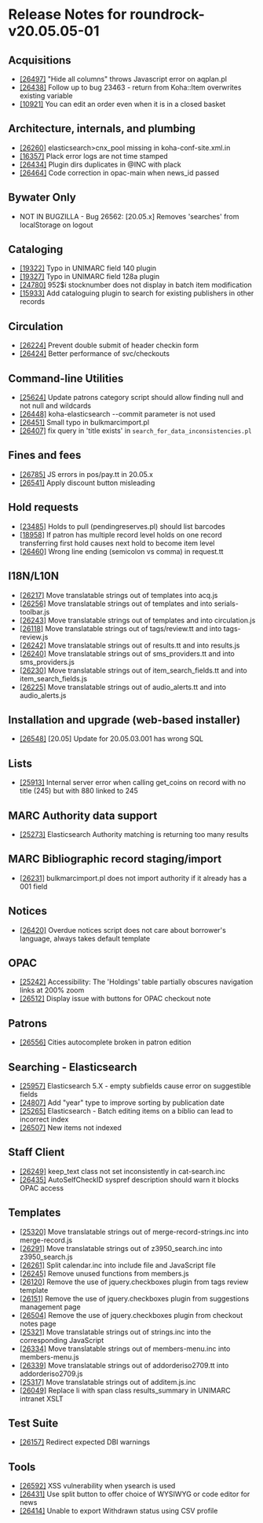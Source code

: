 
# Release Notes for roundrock-v20.05.05-01

## Acquisitions

- [[26497]](http://bugs.koha-community.org/bugzilla3/show_bug.cgi?id=26497) "Hide all columns" throws Javascript error on aqplan.pl
- [[26438]](http://bugs.koha-community.org/bugzilla3/show_bug.cgi?id=26438) Follow up to bug 23463 - return from Koha::Item overwrites existing variable
- [[10921]](http://bugs.koha-community.org/bugzilla3/show_bug.cgi?id=10921) You can edit an order even when it is in a closed basket

## Architecture, internals, and plumbing

- [[26260]](http://bugs.koha-community.org/bugzilla3/show_bug.cgi?id=26260) elasticsearch>cnx_pool missing in koha-conf-site.xml.in
- [[16357]](http://bugs.koha-community.org/bugzilla3/show_bug.cgi?id=16357) Plack error logs are not time stamped
- [[26434]](http://bugs.koha-community.org/bugzilla3/show_bug.cgi?id=26434) Plugin dirs duplicates in @INC with plack
- [[26464]](http://bugs.koha-community.org/bugzilla3/show_bug.cgi?id=26464) Code correction in opac-main when news_id passed

## Bywater Only

- NOT IN BUGZILLA - Bug 26562: [20.05.x] Removes 'searches' from localStorage on logout

## Cataloging

- [[19322]](http://bugs.koha-community.org/bugzilla3/show_bug.cgi?id=19322) Typo in UNIMARC field 140 plugin
- [[19327]](http://bugs.koha-community.org/bugzilla3/show_bug.cgi?id=19327) Typo in UNIMARC field 128a plugin
- [[24780]](http://bugs.koha-community.org/bugzilla3/show_bug.cgi?id=24780) 952$i stocknumber does not display in batch item modification
- [[15933]](http://bugs.koha-community.org/bugzilla3/show_bug.cgi?id=15933) Add cataloguing plugin to search for existing publishers in other records

## Circulation

- [[26224]](http://bugs.koha-community.org/bugzilla3/show_bug.cgi?id=26224) Prevent double submit of header checkin form
- [[26424]](http://bugs.koha-community.org/bugzilla3/show_bug.cgi?id=26424) Better performance of svc/checkouts

## Command-line Utilities

- [[25624]](http://bugs.koha-community.org/bugzilla3/show_bug.cgi?id=25624) Update patrons category script should allow finding null and not null and wildcards
- [[26448]](http://bugs.koha-community.org/bugzilla3/show_bug.cgi?id=26448) koha-elasticsearch --commit parameter is not used
- [[26451]](http://bugs.koha-community.org/bugzilla3/show_bug.cgi?id=26451) Small typo in bulkmarcimport.pl
- [[26407]](http://bugs.koha-community.org/bugzilla3/show_bug.cgi?id=26407) fix query in 'title exists' in `search_for_data_inconsistencies.pl`

## Fines and fees

- [[26785]](http://bugs.koha-community.org/bugzilla3/show_bug.cgi?id=26785) JS errors in pos/pay.tt in 20.05.x
- [[26541]](http://bugs.koha-community.org/bugzilla3/show_bug.cgi?id=26541) Apply discount button misleading

## Hold requests

- [[23485]](http://bugs.koha-community.org/bugzilla3/show_bug.cgi?id=23485) Holds to pull (pendingreserves.pl) should list barcodes
- [[18958]](http://bugs.koha-community.org/bugzilla3/show_bug.cgi?id=18958) If patron has multiple record level holds on one record transferring first hold causes next hold to become item level
- [[26460]](http://bugs.koha-community.org/bugzilla3/show_bug.cgi?id=26460) Wrong line ending (semicolon vs comma) in request.tt

## I18N/L10N

- [[26217]](http://bugs.koha-community.org/bugzilla3/show_bug.cgi?id=26217) Move translatable strings out of templates into acq.js
- [[26256]](http://bugs.koha-community.org/bugzilla3/show_bug.cgi?id=26256) Move translatable strings out of templates and into serials-toolbar.js
- [[26243]](http://bugs.koha-community.org/bugzilla3/show_bug.cgi?id=26243) Move translatable strings out of templates and into circulation.js
- [[26118]](http://bugs.koha-community.org/bugzilla3/show_bug.cgi?id=26118) Move translatable strings out of tags/review.tt and into tags-review.js
- [[26242]](http://bugs.koha-community.org/bugzilla3/show_bug.cgi?id=26242) Move translatable strings out of results.tt and into results.js
- [[26240]](http://bugs.koha-community.org/bugzilla3/show_bug.cgi?id=26240) Move translatable strings out of sms_providers.tt and into sms_providers.js
- [[26230]](http://bugs.koha-community.org/bugzilla3/show_bug.cgi?id=26230) Move translatable strings out of item_search_fields.tt and into item_search_fields.js
- [[26225]](http://bugs.koha-community.org/bugzilla3/show_bug.cgi?id=26225) Move translatable strings out of audio_alerts.tt and into audio_alerts.js

## Installation and upgrade (web-based installer)

- [[26548]](http://bugs.koha-community.org/bugzilla3/show_bug.cgi?id=26548) [20.05] Update for 20.05.03.001 has wrong SQL

## Lists

- [[25913]](http://bugs.koha-community.org/bugzilla3/show_bug.cgi?id=25913) Internal server error when calling get_coins on record with no title (245) but with 880 linked to 245

## MARC Authority data support

- [[25273]](http://bugs.koha-community.org/bugzilla3/show_bug.cgi?id=25273) Elasticsearch Authority matching is returning too many results

## MARC Bibliographic record staging/import

- [[26231]](http://bugs.koha-community.org/bugzilla3/show_bug.cgi?id=26231) bulkmarcimport.pl does not import authority if it already has a 001 field

## Notices

- [[26420]](http://bugs.koha-community.org/bugzilla3/show_bug.cgi?id=26420) Overdue notices script does not care about borrower's language, always takes default template

## OPAC

- [[25242]](http://bugs.koha-community.org/bugzilla3/show_bug.cgi?id=25242) Accessibility: The 'Holdings' table partially obscures navigation links at 200% zoom
- [[26512]](http://bugs.koha-community.org/bugzilla3/show_bug.cgi?id=26512) Display issue with buttons for OPAC checkout note

## Patrons

- [[26556]](http://bugs.koha-community.org/bugzilla3/show_bug.cgi?id=26556) Cities autocomplete broken in patron edition

## Searching - Elasticsearch

- [[25957]](http://bugs.koha-community.org/bugzilla3/show_bug.cgi?id=25957) Elasticsearch 5.X - empty subfields cause error on suggestible fields
- [[24807]](http://bugs.koha-community.org/bugzilla3/show_bug.cgi?id=24807) Add "year" type to improve sorting by publication date
- [[25265]](http://bugs.koha-community.org/bugzilla3/show_bug.cgi?id=25265) Elasticsearch - Batch editing items on a biblio can lead to incorrect index
- [[26507]](http://bugs.koha-community.org/bugzilla3/show_bug.cgi?id=26507) New items not indexed

## Staff Client

- [[26249]](http://bugs.koha-community.org/bugzilla3/show_bug.cgi?id=26249) keep_text class not set inconsistently in cat-search.inc
- [[26435]](http://bugs.koha-community.org/bugzilla3/show_bug.cgi?id=26435) AutoSelfCheckID syspref description should warn it blocks OPAC access

## Templates

- [[25320]](http://bugs.koha-community.org/bugzilla3/show_bug.cgi?id=25320) Move translatable strings out of merge-record-strings.inc into merge-record.js
- [[26291]](http://bugs.koha-community.org/bugzilla3/show_bug.cgi?id=26291) Move translatable strings out of z3950_search.inc into z3950_search.js
- [[26261]](http://bugs.koha-community.org/bugzilla3/show_bug.cgi?id=26261) Split calendar.inc into include file and JavaScript file
- [[26245]](http://bugs.koha-community.org/bugzilla3/show_bug.cgi?id=26245) Remove unused functions from members.js
- [[26120]](http://bugs.koha-community.org/bugzilla3/show_bug.cgi?id=26120) Remove the use of jquery.checkboxes plugin from tags review template
- [[26151]](http://bugs.koha-community.org/bugzilla3/show_bug.cgi?id=26151) Remove the use of jquery.checkboxes plugin from suggestions management page
- [[26504]](http://bugs.koha-community.org/bugzilla3/show_bug.cgi?id=26504) Remove the use of jquery.checkboxes plugin from checkout notes page
- [[25321]](http://bugs.koha-community.org/bugzilla3/show_bug.cgi?id=25321) Move translatable strings out of strings.inc into the corresponding JavaScript
- [[26334]](http://bugs.koha-community.org/bugzilla3/show_bug.cgi?id=26334) Move translatable strings out of members-menu.inc into members-menu.js
- [[26339]](http://bugs.koha-community.org/bugzilla3/show_bug.cgi?id=26339) Move translatable strings out of addorderiso2709.tt into addorderiso2709.js
- [[25317]](http://bugs.koha-community.org/bugzilla3/show_bug.cgi?id=25317) Move translatable strings out of additem.js.inc
- [[26049]](http://bugs.koha-community.org/bugzilla3/show_bug.cgi?id=26049) Replace li with span class results_summary in UNIMARC intranet XSLT

## Test Suite

- [[26157]](http://bugs.koha-community.org/bugzilla3/show_bug.cgi?id=26157) Redirect expected DBI warnings

## Tools

- [[26592]](http://bugs.koha-community.org/bugzilla3/show_bug.cgi?id=26592) XSS vulnerability when ysearch is used
- [[26431]](http://bugs.koha-community.org/bugzilla3/show_bug.cgi?id=26431) Use split button to offer choice of WYSIWYG or code editor for news
- [[26414]](http://bugs.koha-community.org/bugzilla3/show_bug.cgi?id=26414) Unable to export Withdrawn status using CSV profile


